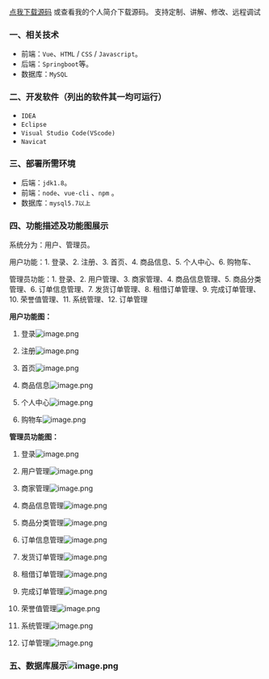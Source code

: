 [点我下载源码](https://www.oneprosol.com/detail/1a8b09babbb843fcb8d9003fe3e543d3)
或查看我的个人简介下载源码。
支持定制、讲解、修改、远程调试
### 一、相关技术
- 前端：`Vue`、`HTML` / `CSS` / `Javascript`。
- 后端：`Springboot`等。
- 数据库：`MySQL`

### 二、开发软件（列出的软件其一均可运行）
- `IDEA`
- `Eclipse`
- `Visual Studio Code(VScode)`
- `Navicat`
### 三、部署所需环境

- 后端：`jdk1.8`。
- 前端：`node`、`vue-cli` 、`npm`  。
- 数据库：`mysql5.7以上`

### 四、功能描述及功能图展示
系统分为：用户、管理员。

用户功能：1. 登录、2. 注册、3. 首页、4. 商品信息、5.  个人中心、6. 购物车、

管理员功能：1. 登录、2. 用户管理、3. 商家管理、4. 商品信息管理、5. 商品分类管理、6. 订单信息管理、7. 发货订单管理、8. 租借订单管理、9. 完成订单管理、10. 荣誉值管理、11. 系统管理、12. 订单管理

**用户功能图：**
1. 登录![image.png](https://pic.picprosol.com/user_upload/c01022ce6584417ca74259d62eeeaa0b/2025-01-07%2011:18:39_image.png)

2. 注册![image.png](https://pic.picprosol.com/user_upload/c01022ce6584417ca74259d62eeeaa0b/2025-01-07%2011:18:25_image.png)

3. 首页![image.png](https://pic.picprosol.com/user_upload/c01022ce6584417ca74259d62eeeaa0b/2025-01-07%2011:26:22_image.png)

4. 商品信息![image.png](https://pic.picprosol.com/user_upload/c01022ce6584417ca74259d62eeeaa0b/2025-01-07%2011:21:29_image.png)

5. 个人中心![image.png](https://pic.picprosol.com/user_upload/c01022ce6584417ca74259d62eeeaa0b/2025-01-07%2011:21:44_image.png)

6. 购物车![image.png](https://pic.picprosol.com/user_upload/c01022ce6584417ca74259d62eeeaa0b/2025-01-07%2011:22:03_image.png)

**管理员功能图：**
1. 登录![image.png](https://pic.picprosol.com/user_upload/c01022ce6584417ca74259d62eeeaa0b/2025-01-07%2011:07:34_image.png)

2. 用户管理![image.png](https://pic.picprosol.com/user_upload/c01022ce6584417ca74259d62eeeaa0b/2025-01-07%2011:09:21_image.png)

3. 商家管理![image.png](https://pic.picprosol.com/user_upload/c01022ce6584417ca74259d62eeeaa0b/2025-01-07%2011:09:44_image.png)

4. 商品信息管理![image.png](https://pic.picprosol.com/user_upload/c01022ce6584417ca74259d62eeeaa0b/2025-01-07%2011:10:09_image.png)

5. 商品分类管理![image.png](https://pic.picprosol.com/user_upload/c01022ce6584417ca74259d62eeeaa0b/2025-01-07%2011:10:27_image.png)
6. 订单信息管理![image.png](https://pic.picprosol.com/user_upload/c01022ce6584417ca74259d62eeeaa0b/2025-01-07%2011:10:48_image.png)
7. 发货订单管理![image.png](https://pic.picprosol.com/user_upload/c01022ce6584417ca74259d62eeeaa0b/2025-01-07%2011:13:04_image.png)
8. 租借订单管理![image.png](https://pic.picprosol.com/user_upload/c01022ce6584417ca74259d62eeeaa0b/2025-01-07%2011:14:42_image.png)
9. 完成订单管理![image.png](https://pic.picprosol.com/user_upload/c01022ce6584417ca74259d62eeeaa0b/2025-01-07%2011:15:12_image.png)
10. 荣誉值管理![image.png](https://pic.picprosol.com/user_upload/c01022ce6584417ca74259d62eeeaa0b/2025-01-07%2011:15:36_image.png)
11. 系统管理![image.png](https://pic.picprosol.com/user_upload/c01022ce6584417ca74259d62eeeaa0b/2025-01-07%2011:15:55_image.png)
12. 订单管理![image.png](https://pic.picprosol.com/user_upload/c01022ce6584417ca74259d62eeeaa0b/2025-01-07%2011:16:41_image.png)

### 五、数据库展示![image.png](https://pic.picprosol.com/user_upload/c01022ce6584417ca74259d62eeeaa0b/2025-01-07%2011:24:53_image.png)

